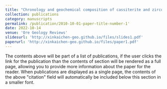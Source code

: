 ```yaml
---
title: "Chronology and geochemical composition of cassiterite and zircon from the Maodeng Sn-Cu deposit, Northeastern China: Implications for magmatic-hydrothermal evolution and ore-forming process"
collection: publications
category: manuscripts
permalink: /publication/2010-10-01-paper-title-number-1'
date: 2022-10-14
venue: 'Ore Geology Reviews'
slidesurl: 'http://xinkaichen-geo.github.io/files/slides1.pdf'
paperurl: 'http://xinkaichen-geo.github.io/files/paper1.pdf'
---
```


The contents above will be part of a list of publications, if the user clicks the link for the publication than the contents of section will be rendered as a full page, allowing you to provide more information about the paper for the reader. When publications are displayed as a single page, the contents of the above "citation" field will automatically be included below this section in a smaller font.